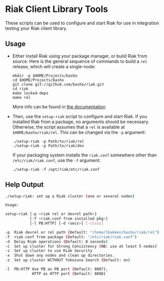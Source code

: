 # Riak Client Library Tools

These scripts can be used to configure and start Riak for use in integration testing your Riak client library.

## Usage

* Either install Riak using your package manager, or build Riak from source. Here is the general sequence of commands to build a `rel` release, which will create a single-node:

    ```
    mkdir -p $HOME/Projects/basho
    cd $HOME/Projects/basho
    git clone git://github.com/basho/riak.git
    cd riak
    make locked-deps
    make rel
    ```

    More info can be found in [the documentation](http://docs.basho.com/riak/kv/latest/setup/installing/source/)

* Then, use the `setup-riak` script to configure and start Riak. If you installed Riak from a package, no arguments should be necessary. Otherwise, the script assumes that a `rel` is available at `$HOME/basho/riak/rel`. This can be changed via the `-p` argument:

    ```
    ./setup-riak -p Path/to/riak/rel
    ./setup-riak -p Path/to/riak/dev
    ```

    If your packaging system installs the `riak.conf` somewhere other than `/etc/riak/riak.conf`, use the `-f` argument:

    ```
    ./setup-riak -f /opt/riak/etc/riak.conf
    ```

## Help Output 

```sh
./setup-riak: set up a Riak cluster (one or several nodes)

Usage:

setup-riak [-p <riak rel or devrel path>]
           [-f <riak.conf from installed pkg>]
           [-l PB:HTTP] [-d <secs>] [-clsxz]

-p  Riak devrel or rel path (Default: "/home/lbakken/basho/riak/rel")
-f  riak.conf from package (Default: "/etc/riak/riak.conf")
-d  Delay Riak operations (Default: 0 seconds)
-c  Set up cluster for Strong Consistency (NB: use at least 5 nodes)
-s  Set up cluster to use Riak Security
-x  Shut down any nodes and clean up directories.
-z  Set up cluster WITHOUT Yokozuna Search (Default: on)

-l  PB:HTTP Use PB as PB port (Default: 8087),
            HTTP as HTTP port (Default: 8098)
```
